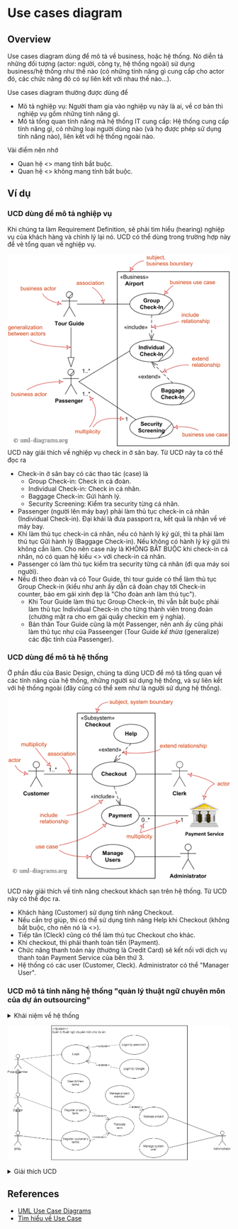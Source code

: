 # Use cases diagram

## Overview

Use cases diagram dùng để mô tả về business, hoặc hệ thống. Nó diễn tả những đối tượng (actor: người, công ty, hệ thống ngoài) sử dụng business/hệ thống như thế nào (có những tính năng gì cung cấp cho actor đó, các chức năng đó có sự liên kết với nhau thế nào...).

Use cases diagram thường được dùng để
* Mô tả nghiệp vụ: Người tham gia vào nghiệp vụ này là ai, về cơ bản thì nghiệp vụ gồm những tính năng gì.
* Mô tả tổng quan tính năng mà hệ thống IT cung cấp: Hệ thống cung cấp tính năng gì, có những loại người dùng nào (và họ được phép sử dụng tính năng nào), liên kết với hệ thống ngoài nào.

Vài điểm nên nhớ
* Quan hệ <<include>> mang tính bắt buộc.
* Quan hệ <<extend>> không mang tính bắt buộc.

## Ví dụ

### UCD dùng để mô tả nghiệp vụ

Khi chúng ta làm Requirement Definition, sẽ phải tìm hiểu (hearing) nghiệp vụ của khách hàng và chỉnh lý lại nó. UCD có thể dùng trong trường hợp này để vẽ tổng quan về nghiệp vụ.

![Business Use Case Diagrams](material/business-use-case-diagram-elements.png)
UCD này giải thích về nghiệp vụ check in ở sân bay. Từ UCD này ta có thể đọc ra
* Check-in ở sân bay có các thao tác (case) là
  * Group Check-in: Check in cả đoàn.
  * Individual Check-in: Check in cá nhân.
  * Baggage Check-in: Gửi hành lý.
  * Security Screening: Kiểm tra security từng cá nhân.
* Passenger (người lên máy bay) phải làm thủ tục check-in cá nhân (Individual Check-in). Đại khái là đưa passport ra, kết quả là nhận về vé máy bay.
* Khi làm thủ tục check-in cá nhân, nếu có hành lý ký gửi, thì ta phải làm thủ tục Gửi hành lý (Baggage Check-in). Nếu không có hành lý ký gửi thì không cần làm. Cho nên case này là KHÔNG BẮT BUỘC khi check-in cá nhân, nó có quan hệ kiểu <<extend>> với check-in cá nhân.
* Passenger có làm thủ tục kiểm tra security từng cá nhân (đi qua máy soi người).
* Nếu đi theo đoàn và có Tour Guide, thì tour guide có thể làm thủ tục Group Check-in (kiểu như anh ấy dẫn cả đoàn chạy tới Check-in counter, bảo em gái xinh đẹp là "Cho đoàn anh làm thủ tục").
  * Khi Tour Guide làm thủ tục Group Check-in, thì vẫn bắt buộc phải làm thủ tục Individual Check-in cho từng thành viên trong đoàn (chường mặt ra cho em gái quầy checkin em ý nghía).
  * Bản thân Tour Guide cũng là một Passenger, nên anh ấy cũng phải làm thủ tục như của Passeenger (Tour Guide *kế thừa* (generalize) các đặc tính của Passenger).

### UCD dùng để mô tả hệ thống

Ở phần đầu của Basic Design, chúng ta dùng UCD để mô tả tổng quan về các tính năng của hệ thống, những người sử dụng hệ thống, và sự liên kết với hệ thống ngoài (đây cũng có thể xem như là người sử dụng hệ thống).

![System Use Case Diagrams](material/use-case-diagram-elements.png)

UCD này giải thích về tính năng checkout khách sạn trên hệ thống. Từ UCD này có thể đọc ra.
* Khách hàng (Customer) sử dụng tính năng Checkout.
* Nếu cần trợ giúp, thì có thể sử dụng tính năng Help khi Checkout (không bắt buộc, cho nên nó là <<extend>>).
* Tiếp tân (Cleck) cũng có thể làm thủ tục Checkout cho khác.
* Khi checkout, thì phải thanh toán tiền (Payment).
* Chức năng thanh toán này (thường là Credit Card) sẽ kết nối với dịch vụ thanh toán Payment Service của bên thứ 3.
* Hệ thống có các user (Customer, Cleck). Administrator có thể "Manager User".

### UCD mô tả tính năng hệ thống "quản lý thuật ngữ chuyên môn của dự án outsourcing"

<details>
    <summary>Khái niệm về hệ thống</summary>

    Công ty HyTech (gọi tắt là HT) là công ty chuyên làm outsourcing trong lĩnh vực phát triển phần mềm cho các khách hàng nước ngoài. Các khách hàng của công ty nằm ở nhiều nơi trên thế giới, sử dụng nhiều ngôn ngữ khác nhau như tiếng Anh, Nhật...

    Các tài liệu nhận từ phía khách hàng thường là tiếng nước ngoài, trong đó có nhiều từ chuyên môn có ý nghĩa đặc biệt khác với nghĩa thông thường, mà ngay cả người nước sở tại, nếu không được giải thích cũng sẽ không hiểu chính xác. Điều này sẽ gây khó khăn cho đội ngũ BrSE và Comtor trong việc hiểu và dịch đúng nội dung tài liệu dự án.

    Để giải quyết vấn đề này, các dự án thường lập danh sách từ vựng trong đó giải thích nghĩa của từ chuyên môn. Danh sách này thường được lưu trong tài liệu dự án, dưới dạng file Word hoặc Excel.

    Tuy nhiên quản lý từ vựng theo file khiến việc tham khảo thông tin từ vựng không được tiện lợi, không phản ánh kịp thời khi danh sách có sự cập nhật (mất tính realtime). Việc quản lý danh sách ở nhiều nơi, nhiều hình dạng cũng khiến cho các dự án không dược kế thừa và chia sẻ những kiến thức chung (ví dụ, các dự án trong cùng một ngành sẽ chia sẻ chung nhiều thuật ngữ chuyên môn).

    "Hệ thống quản lý từ vựng cho các dự án outsourcing" (gọi tắt là VocabularySystem) này ra đời để giúp cho việc lưu trữ, truy xuất và chia sẻ các từ vựng chuyên môn trong các dự án trong công ty được hiệu quả hơn.
</details>

![Project term system UCD](material/UseCasesDiagram.png)

<details>
    <summary>Giải thích UCD</summary>

    * Hệ thống có người sử dụng là member của dự án (ngoài member bình thường, còn có Comtor, BrSE).
    * Member của dự án, có thể tra cứu thuật ngữ chuyên môn của dự án.
    * Comtor có thể thêm bất kỳ thuật ngữ chuyên môn nào vào dự án, và dịch nghĩa nó.
    * BrSE sẽ đăng ký danh sách thuật ngữ chuyên môn nhận từ khách hàng vào dự án.
    * Administrator cũng là một người dùng hệ thống, có nhiệm vụ đăng ký người dùng hệ thống, đăng ký dự án, member dự án.

</details>


## References

* [UML Use Case Diagrams](https://www.uml-diagrams.org/use-case-diagrams.html)
* [Tìm hiểu về Use Case](https://viblo.asia/p/tim-hieu-ve-use-case-DbmvmLAXkAg)